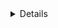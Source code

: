 <details><b><summary>OBJECTIVE</summary></b>

The objective of this project is to design, implement, and analyze a comprehensive network security architecture utilizing Intrusion Detection Systems (IDS), Intrusion Prevention Systems (IPS), Data Loss Prevention (DLP) tools, Endpoint Detection and Response (EDR) solutions, and firewalls. This lab on LetsDefend aims to:

Simulate real-world attack scenarios to evaluate the effectiveness of IDS/IPS in detecting and preventing malicious activities, including unauthorized access, malware infiltration, and brute force attacks.
Implement DLP solutions to monitor, detect, and prevent sensitive data exfiltration and enforce organizational compliance policies.
Deploy EDR solutions to identify and mitigate endpoint threats, ensuring rapid detection and response to suspicious activities across multiple systems.
Configure and test firewall rules and policies to secure the network perimeter while ensuring proper segmentation and access control.
Analyze security logs and alerts generated by IDS/IPS, DLP, EDR, and firewall systems to correlate events, identify patterns, and develop actionable insights for threat mitigation.
Document configurations, findings, and mitigation strategies, providing a structured approach to securing enterprise environments against evolving cyber threats.
  
</details>

